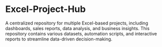 # Excel-Project-Hub
A centralized repository for multiple Excel-based projects, including dashboards, sales reports, data analysis, and business insights. This repository contains various datasets, automation scripts, and interactive reports to streamline data-driven decision-making.
